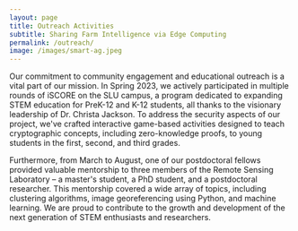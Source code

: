 ```yaml
---
layout: page
title: Outreach Activities
subtitle: Sharing Farm Intelligence via Edge Computing
permalink: /outreach/
image: /images/smart-ag.jpeg
---
```


Our commitment to community engagement and educational outreach is a vital part of our mission. In Spring 2023, we actively participated in multiple rounds of iSCORE on the SLU campus, a program dedicated to expanding STEM education for PreK-12 and K-12 students, all thanks to the visionary leadership of Dr. Christa Jackson. To address the security aspects of our project, we've crafted interactive game-based activities designed to teach cryptographic concepts, including zero-knowledge proofs, to young students in the first, second, and third grades.

Furthermore, from March to August, one of our postdoctoral fellows provided valuable mentorship to three members of the Remote Sensing Laboratory – a master's student, a PhD student, and a postdoctoral researcher. This mentorship covered a wide array of topics, including clustering algorithms, image georeferencing using Python, and machine learning. We are proud to contribute to the growth and development of the next generation of STEM enthusiasts and researchers.
